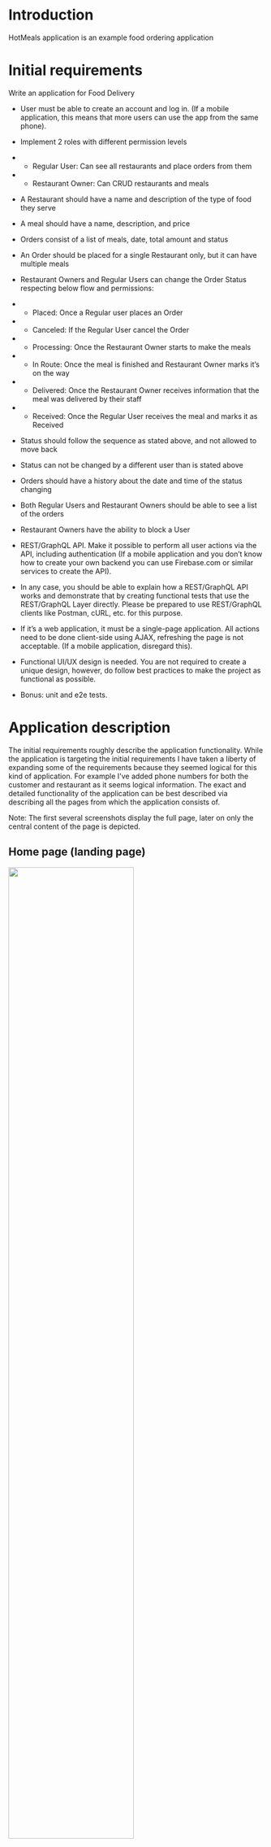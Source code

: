 # Introduction

HotMeals application is an example food ordering application

# Initial requirements

Write an application for Food Delivery

- User must be able to create an account and log in. (If a mobile application, this means that more users can use the app from the same phone).
- Implement 2 roles with different permission levels
- * Regular User: Can see all restaurants and place orders from them
- * Restaurant Owner: Can CRUD restaurants and meals
- A Restaurant should have a name and description of the type of food they serve
- A meal should have a name, description, and price
- Orders consist of a list of meals, date, total amount and status
- An Order should be placed for a single Restaurant only, but it can have multiple meals
- Restaurant Owners and Regular Users can change the Order Status respecting below flow and permissions:
- * Placed: Once a Regular user places an Order
- * Canceled: If the Regular User cancel the Order
- * Processing: Once the Restaurant Owner starts to make the meals
- * In Route: Once the meal is finished and Restaurant Owner marks it’s on the way
- * Delivered: Once the Restaurant Owner receives information that the meal was delivered by their staff
- * Received: Once the Regular User receives the meal and marks it as Received
- Status should follow the sequence as stated above, and not allowed to move back
- Status can not be changed by a different user than is stated above
- Orders should have a history about the date and time of the status changing
- Both Regular Users and Restaurant Owners should be able to see a list of the orders

- Restaurant Owners have the ability to block a User
- REST/GraphQL API. Make it possible to perform all user actions via the API, including authentication (If a mobile application and you don’t know how to create your own backend you can use Firebase.com or similar services to create the API).
- In any case, you should be able to explain how a REST/GraphQL API works and demonstrate that by creating functional tests that use the REST/GraphQL Layer directly. Please be prepared to use REST/GraphQL clients like Postman, cURL, etc. for this purpose.
- If it’s a web application, it must be a single-page application. All actions need to be done client-side using AJAX, refreshing the page is not acceptable. (If a mobile application, disregard this).
- Functional UI/UX design is needed. You are not required to create a unique design, however, do follow best practices to make the project as functional as possible.
- Bonus: unit and e2e tests.

# Application description

The initial requirements roughly describe the application functionality.
While the application is targeting the initial requirements I have taken a liberty of expanding some of the requirements because they seemed logical for this kind of application. For example I've added phone numbers for both the customer and restaurant as it seems logical information.
The exact and detailed functionality of the application can be best described via describing all the pages from which the application consists of.

Note: The first several screenshots display the full page, later on only the central content of the page is depicted.

## Home page (landing page)
<img src="./screenshots/Home_Page.png" width="70%"/>  

This is the initial page displayed to anyone who is not logged in into the application. The user can enter the login information and login or he can register himself as either a regular customer or a restaurant owner.

### Customer - registration
<img src="screenshots/Customer_Registration_and_Account_settings.png" width="70%"/>  

This page is displayed when registering a new customer. The user must enter basic information to be able to be registered as a new customer.  
The entered information is validated before the user can be registered:
- All fields are mandatory
- Email address must be valid and there should not be a user with the same email registered in the application
- Password must be sufficiently complex

Note: There are no registration or verification emails sent once the registration is successful 

## Customer - home page (landing page)
<img src="screenshots/Customer_Landing_page.png" width="70%"/>   

This page is displayed as a home page for a user once the user is logged in and the user is a customer.
The user has an option to immediately search for food or to navigate to a list of restaurants for a direct selection of a restaurant from which to order.
Once the user is logged in an additional 'user' image which can be clicked to gain additional menu where the user can:
- Manage his account
- View current and previous orders
- Logout

The screenshot also depicts notifications which the user may receive at any time but this is separately described later in this document.
(see [Common user experience](#common-user-experience))

## Customer - direct restaurant selection
<img src="screenshots/Customer_Direct_restourant_selection.png" width="70%"/>

If the user wants to directly select a restaurant to order from then he is forwarded to the list of all restaurants. The user may then click on 'Place order' on any restaurant that he wants. Only restaurants with at least one menu item are displayed here.

Note: If a user is blocked by a restaurant owner then the restaurants of that owner will not be visible in this list.

## Customer - search result
<img src="screenshots/Customer_Search_results.png" width="70%"/>   

If a customer performs a direct search then the results of the search will be displayed. All food which matches the entered text will appear in the list.
The search is a simple search where the search expression must exactly match the text within a menu item name or description (case insensitive). For example searching for 'fried chicken' will match 'Fried chicken' but not 'Chicken, fried with sauce'.

If a user select a menu item from the list then that menu item is automatically added to the current order and the list of items switches to displaying only items from the same restaurant from which the menu item in the search list was selected (see next page).

Note: If a user is blocked by a restaurant owner then the menu items from all restaurants of that owner will not be visible in this list.


## Customer - ordering food
<img src="screenshots/Customer_Ordering_food.png" width="70%"/>   

This page is reached when customer selects a restaurant from the list of restaurants or when the customer selects a single item from the search result (see previous page).

Current order is displayed on the top of the page. If the browser is near the top of the page the full order is displayed with details about all selected items, their prices and totals.
In case the user scrolls down the full order section is replaced with a smaller order section which simply details the most relevant information (menu items ordered and total price). This section also remains always on top (sticky).

Below the current order is the full menu of the restaurant with a small filter text box where the user can quickly filter only the menu items which are interesting for him.
Next to each menu item is a number input where the currently ordered number of items is visible. User can click on +- buttons to add items to current order or directly enter the number of items to order.

Note: If the user navigates away from this page the current order will be cleared and the user will need to start over in this case. Because of this the user will be asked to confirm navigating away.

After selecting the items user can click on 'Confirm order' which will bring up the order confirmation popup.
 
<img src="screenshots/Customer_Order_placement.png" width="70%"/>   

Order confirmation is a modal dialog which displays relevant information about the order and has a button to confirm the order.
Once the button is pressed the order is placed and spinner is displayed. 
When the order is placed the restaurant owner should get notified that a new order has been placed. The restaurant owner must be logged in and using the application to be notified (see [Common user experience](#common-user-experience)).
Once the order is placed a Cancel button becomes available to the customer.
While the customer is waiting for the restaurant owner to confirm the order the user may click on 'Cancel' which will cancel the order.

Once the restaurant owner has accepted the order the modal dialog goes away.
The customer is then redirected to the his order list where he can view the current status of the order (see next page).  
The user also sees the notification icon in the top left corner which indicates that there is an active order.

## Customer - order list
<img src="screenshots/Customer_Orders.png" width="70%"/>   

The user can access this page by either the menu available under the user icon in the top right corner or by clicking on the alert icon in the top right corner which is automatically displayed in case there are active orders.
The list is split into two sections. First section is the list of currently active orders and the second section is the list of past orders.
The user can view all relevant information about orders as well as history of status changes.
For the active orders the following buttons are available:
- Cancel - cancels the active order; only possible until the restaurant owner ships the order; once the order has been shipped it can no longer be canceled
- Received - confirms that the customer has received the order; only possible after the restaurant owner marks the order as delivered

### Customer - account settings
<img src="screenshots/Customer_Registration_and_Account_settings.png" width="70%"/>  

This page is similar to customer registration page. Same validation settings apply, however the password and password confirmation should remain empty and should only be entered if the user wants to change the current password (the screenshot does not accurately represent the account editing).

## Restaurant owner - home page
<img src="screenshots/Restaurant_owner_Landing_page.png" width="70%"/>   

This page is displayed as a home page for a user once the user is logged in and the user is a restaurant owner.
The user has several options:
- Manage his restaurants
- Manage orders
- Manage blocked customers

Once the user is logged in an additional 'user' image which can be clicked to gain additional menu where the user can:
- Manage his account
- Logout

The screenshot also depicts notifications which the user may receive at any time but this is separately described later in this document.
(see [Common user experience](#common-user-experience))

## Restaurant owner - registration
<img src="screenshots/Restaurant_owner_Registration_and_Account_settings.png" width="70%"/>   

This page is displayed when registered as a new restaurant owner. The user must enter basic information to be able to be registered as a new user.
The entered information is validated before the user can be registered:
- All fields are mandatory
- Email address must be valid and there should not be a user with the same email registered in the application
- Password must be sufficiently complex

Note: There are no registration or verification emails sent once the registration is successful 

## Restaurant owner - restaurant list
<img src="screenshots/Restaurant_owner_Restaurant_list.png" width="70%"/>   

This page is accessed from restaurant owner home page.
The page lists all restaurants owned by the restaurant owner.
For each restaurant the owner can do the following:
- Edit restaurant information (described in restaurant editing page)
- Edit restaurant menu (described in restaurant menu editing page)
- View current and past orders (described in order list page)
- Delete the restaurant

Deletion of a restaurant will perform a hard delete (delete records from a database) in case there aren't any orders for that restaurant. In case there were orders for that restaurant then restaurant can not be deleted.
Note: The owner can still remove all menu items which will effectively hide it from the list of restaurants visible to the customers.
The user can also create a new restaurant by clicking on the 'New restaurant' button.

## Restaurant owner - restaurant editing
<img src="screenshots/Restaurant_owner_Restaurant_editing.png" width="70%"/>   

Editing a restaurant will bring up a modal dialog where the user can enter the basic information about the restaurant.
The entered information is validated:
- All fields are mandatory
- Name of the restaurant must be unique for all restaurants owned by the owner

## Restaurant owner - restaurant menu
<img src="screenshots/Restaurant_owner_Restaurant_menu.png" width="70%"/>   

This page is accessed when the user selects to edit a restaurant menu from the restaurant list page.
The page lists all menu items for the selected restaurant.
For each menu item the user can do the following:
- Edit menu item information (described in menu item editing page)
- Delete the menu item

The user can also create a new menu item by clicking on the 'New menu item' button.

## Restaurant owner - restaurant menu editing
<img src="screenshots/Restaurant_owner_Restaurant_menu_editing.png" width="70%"/>   

Editing a restaurant menu item will bring up a modal dialog where the user can enter the basic information about the menu item.
The entered information is validated:
- All fields are mandatory
- Price must be a positive number with 2 decimals
- Meal name must be unique for the selected restaurant

## Restaurant owner - order list
<img src="screenshots/Restaurant_owner_Orders.png" width="70%"/>   

The user can access this page from the main page, by clicking on the 'View orders' in the restaurant list or by clicking on the alert icon in the top right corner which is automatically displayed in case there are active orders.

The list is split into two sections. First section is the list of currently active orders and the second section is the list of past orders.
In case the user has selected to view orders only from a specific restaurant then only the orders from that restaurant are displayed.
The user can view all relevant information about orders as well as history of status changes.
For the active orders the the following buttons are displayed depending on the status of the order:
- Accept order - confirm that the restaurant owner has accepted the order; only possible when the order is first placed by the customer
- Ship order - confirms that the order was shipped; only possible after accepting the order
- Delivered - confirms that the order was delivered to the customer; only possible after the order has been shipped

In addition to managing the order the restaurant owner has the option to block the customer that made the order. This will not block the currently active orders but it will prevent the customer from being able to view menus or place orders for any of the restaurants of the restaurant owner.

## Restaurant owner - blocked user management
<img src="screenshots/Restaurant_owner_Blocked_usres.png" width="70%"/>   

The user can access this page from the main page. The page lists all customers which have been blocked by current restaurant owner and enables the owner to unblock a customer.

## Restaurant owner - account settings
<img src="screenshots/Restaurant_owner_Registration_and_Account_settings.png" width="70%"/>   

This page is similar to restaurant owner registration page. Same validation settings apply, however the password and password confirmation should remain empty and should only be entered if the user wants to change the current password (the screenshot does not accurately represent the account editing).

## Common user experience
While user is logged in as a customer or restaurant owner the user may get notified about events occurring in the application. These events are raised whenever an order changes status.
For example if a user posts a new order a restaurant owner will get a notification that a new order has been received in real-time. In addition to this, in case there are active orders (for customer or restaurant owner) an additional notification icon appears next to the user image on the top right corner. This notification icon has a badge which displays count of active orders relevant for the user.

# Technical information

The application is an SPA application.
The client side is made with React framework together with Bootstrap UI (React-bootstrap library).
The server side is made with .NET Core v5.0. 
Server presents a REST api which is consumed by the client.
The server stores the information an SQL lite database. 

